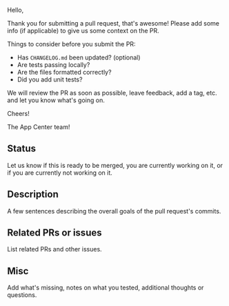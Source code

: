 Hello,

Thank you for submitting a pull request, that's awesome! Please add some info (if applicable) to give us some context on the PR.

Things to consider before you submit the PR:

* Has `CHANGELOG.md` been updated? (optional)
* Are tests passing locally?
* Are the files formatted correctly?
* Did you add unit tests?

We will review the PR as soon as possible, leave feedback, add a tag, etc. and let you know what's going on.

Cheers!

The App Center team!

## Status

Let us know if this is ready to be merged, you are currently working on it, or if you are currently not working on it.

## Description

A few sentences describing the overall goals of the pull request's commits.

## Related PRs or issues

List related PRs and other issues.

## Misc

Add what's missing, notes on what you tested, additional thoughts or questions.
